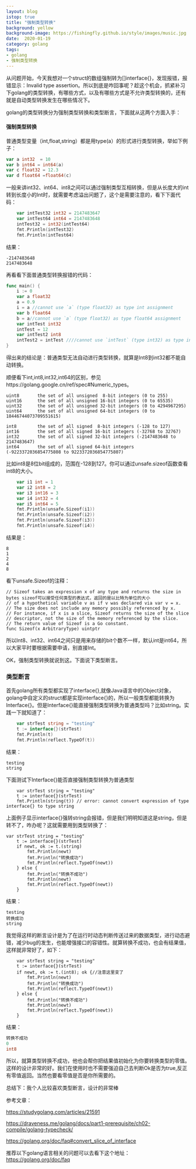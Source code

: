 ```yaml
---
layout: blog
istop: true
title: "强制类型转换"
background: yellow
background-image: https://fishingfly.github.io/style/images/music.jpg
date:  2020-01-19
category: golang
tags:
- golang
- 强制类型转换
---
```


从问题开始，今天我想对一个struct的数组强制转为[]interface{}，发现报错，报错显示：Invalid type assertion。所以到底是咋回事呢？趁这个机会，抓紧补习下golang的类型转换，有哪些方式，以及有哪些方式是不允许类型转换的，还有就是自动类型转换发生在哪些情况下。

golang的类型转换分为强制类型转换和类型断言，下面就从这两个方面入手：

#### 强制类型转换

普通类型变量（int,float,string）都是用type(a）的形式进行类型转换，举如下例子：

```go
var a int32  = 10
var b int64 = int64(a)
var c float32 = 12.3
var d float64 =float64(c)
```

一般来讲int32、int64、int8之间可以通过强制类型互相转换，但是从长度大的int转到长度小的Int时，就需要考虑溢出问题了，这个是需要注意的，看下下面代码：

```go
	var intTest32 int32 = 2147483647
	var intTest64 int64 = 2147483648
	intTest32 = int32(intTest64)
	fmt.Println(intTest32)
	fmt.Println(intTest64)
```

结果：

```
-2147483648
2147483648
```

再看看下面普通类型转换报错的代码：

```go
func main() {
	i := 0
	var a float32
	a = 0.9
	i = a //cannot use `a` (type float32) as type int assignment
	var b float64
	b = a//cannot use `a` (type float32) as type float64 assignment
	var intTest int32
	intTest = 12
	var intTest2 int8
	intTest2 = intTest ////cannot use `intTest` (type int32) as type int8 assignment
}
```

得出来的结论是：普通类型无法自动进行类型转换，就算是Int8到int32都不能自动转换。

顺便看下int,int8,int32,int64的区别，参见https://golang.google.cn/ref/spec#Numeric_types。

```
uint8       the set of all unsigned  8-bit integers (0 to 255)
uint16      the set of all unsigned 16-bit integers (0 to 65535)
uint32      the set of all unsigned 32-bit integers (0 to 4294967295)
uint64      the set of all unsigned 64-bit integers (0 to 18446744073709551615)

int8        the set of all signed  8-bit integers (-128 to 127)
int16       the set of all signed 16-bit integers (-32768 to 32767)
int32       the set of all signed 32-bit integers (-2147483648 to 2147483647)
int64       the set of all signed 64-bit integers (-9223372036854775808 to 9223372036854775807)
```

比如int8是8位bit组成的，范围在-128到127。你可以通过unsafe.sizeof函数查看int8的大小。

```go
	var i1 int = 1
	var i2 int8 = 2
	var i3 int16 = 3
	var i4 int32 = 4
	var i5 int64 = 5
	fmt.Println(unsafe.Sizeof(i1))
	fmt.Println(unsafe.Sizeof(i2))
	fmt.Println(unsafe.Sizeof(i3))
	fmt.Println(unsafe.Sizeof(i4))
```

结果是：

```
8
1
2
4
8
```

看下unsafe.Sizeof的注释：

```
// Sizeof takes an expression x of any type and returns the size in bytes sizeof可以接受任何类型的表达式，返回的是以比特为单位的大小
// of a hypothetical variable v as if v was declared via var v = x.
// The size does not include any memory possibly referenced by x.
// For instance, if x is a slice, Sizeof returns the size of the slice
// descriptor, not the size of the memory referenced by the slice.
// The return value of Sizeof is a Go constant.
func Sizeof(x ArbitraryType) uintptr
```

所以Int8、int32、int64之间只是用来存储的bit个数不一样，默认int是int64，所以大家平时要根据需要申请，别直接Int。

OK，强制类型转换就说到这。下面说下类型断言。

### 类型断言

首先golang所有类型都实现了interface{},就像Java语言中的Object对象，golang中自定义的struct都是实现interface{}的，所以一般类型都能转换为Interface{}。但是Interface{}能直接强制类型转换为普通类型吗？比如string。实践一下就知道了：

```go
	var strTest string = "testing"
	t := interface{}(strTest)
	fmt.Println(t)
	fmt.Println(reflect.TypeOf(t))
```

结果：

```
testing
string
```

下面测试下Interface{}能否直接强制类型转换为普通类型

```
	var strTest string = "testing"
	t := interface{}(strTest)
	fmt.Println(string(t)) // error: cannot convert expression of type interface{} to type string
```

上面例子显示interface{}强转string会报错，但是我们明明知道这是string，但是转不了，咋办呢？这就需要用到类型转换了：

```
var strTest string = "testing"
	t := interface{}(strTest)
	if newt, ok := t.(string)
		fmt.Println(newt)
		fmt.Println("转换成功")
		fmt.Println(reflect.TypeOf(newt))
	} else {
		fmt.Println("转换不成功")
		fmt.Println(newt)
		fmt.Println(reflect.TypeOf(newt))
	}
```

结果：

```
testing
转换成功
string
```

我觉得这样的断言设计是为了在运行时动态判断传送过来的数据类型，进行动态避错，减少bug的发生，也能增强接口的容错性。就算转换不成功，也会有结果值，这样就非常好了，如下：

```
	var strTest string = "testing"
	t := interface{}(strTest)
	if newt, ok := t.(int8); ok {//注意这里变了
		fmt.Println(newt)
		fmt.Println("转换成功")
		fmt.Println(reflect.TypeOf(newt))
	} else {
		fmt.Println("转换不成功")
		fmt.Println(newt)
		fmt.Println(reflect.TypeOf(newt))
	}
```

结果：

```go
转换不成功
0
int8
```

所以，就算类型转换不成功，他也会帮你把结果值初始化为你要转换类型的零值。这样的设计非常的好。我们在使用时也不需要强迫自己去判断Ok是否为true,反正有零值返回。当然也要看零值是否是你所需要的。

总结下：我个人比较喜欢类型断言，设计的非常棒

参考文章：

https://studygolang.com/articles/21591

https://draveness.me/golang/docs/part1-prerequisite/ch02-compile/golang-typecheck/

https://golang.org/doc/faq#convert_slice_of_interface

推荐以下golang语言相关的问题可以去看下这个地址：https://golang.org/doc/faq
